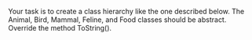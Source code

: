 Your task is to create a class hierarchy like the one described below. The Animal, Bird, Mammal, Feline, and Food classes should be abstract. Override the method ToString().


